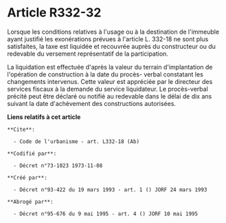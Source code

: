 # Article R332-32

Lorsque les conditions relatives à l'usage ou à la destination de l'immeuble ayant justifié les exonérations prévues à
l'article L. 332-18 ne sont plus satisfaites, la taxe est liquidée et recouvrée auprès du constructeur ou du redevable du
versement représentatif de la participation.

La liquidation est effectuée d'après la valeur du terrain d'implantation de l'opération de construction à la date du procès-
verbal constatant les changements intervenus. Cette valeur est appréciée par le directeur des services fiscaux à la demande
du service liquidateur. Le procès-verbal précité peut être déclaré ou notifié au redevable dans le délai de dix ans suivant
la date d'achèvement des constructions autorisées.

**Liens relatifs à cet article**

	**Cite**:

	  - Code de l'urbanisme - art. L332-18 (Ab)

	**Codifié par**:

	  - Décret n°73-1023 1973-11-08

	**Créé par**:

	  - Décret n°93-422 du 19 mars 1993 - art. 1 () JORF 24 mars 1993

	**Abrogé par**:

	  - Décret n°95-676 du 9 mai 1995 - art. 4 () JORF 10 mai 1995
